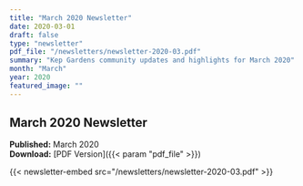 ```yaml
---
title: "March 2020 Newsletter"
date: 2020-03-01
draft: false
type: "newsletter"
pdf_file: "/newsletters/newsletter-2020-03.pdf"
summary: "Kep Gardens community updates and highlights for March 2020"
month: "March"
year: 2020
featured_image: ""
---
```


## March 2020 Newsletter

**Published:** March 2020  
**Download:** [PDF Version]({{< param "pdf_file" >}})

{{< newsletter-embed src="/newsletters/newsletter-2020-03.pdf" >}}

